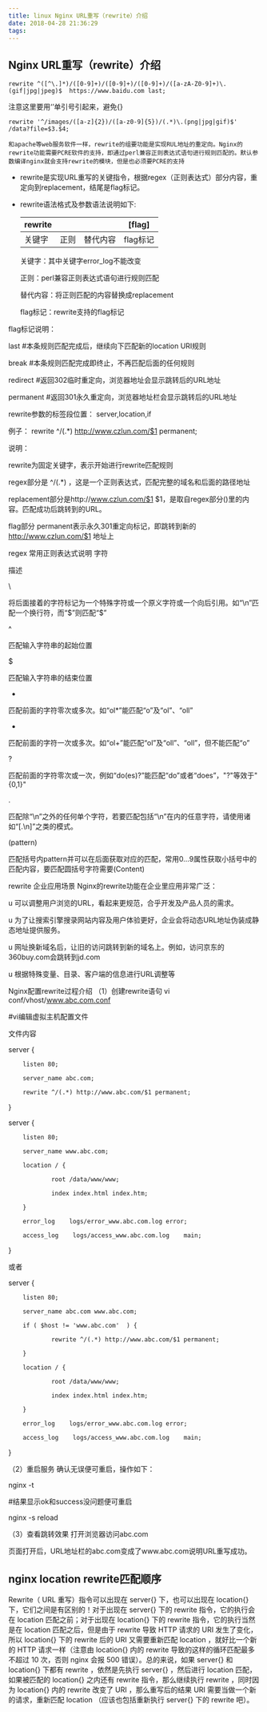 ```yaml
---
title: linux Nginx URL重写（rewrite）介绍
date: 2018-04-28 21:36:29
tags:
---
```

## Nginx URL重写（rewrite）介绍
```
rewrite ^([^\.]*)/([0-9]+)/([0-9]+)/([0-9]+)/([a-zA-Z0-9]+)\.(gif|jpg|jpeg)$  https://www.baidu.com last;
```
 注意这里要用‘’单引号引起来，避免{}
 ```
rewrite '^/images/([a-z]{2})/([a-z0-9]{5})/(.*)\.(png|jpg|gif)$' /data?file=$3.$4;
```

    和apache等web服务软件一样，rewrite的组要功能是实现RUL地址的重定向。Nginx的rewrite功能需要PCRE软件的支持，即通过perl兼容正则表达式语句进行规则匹配的。默认参数编译nginx就会支持rewrite的模块，但是也必须要PCRE的支持

 -   rewrite是实现URL重写的关键指令，根据regex（正则表达式）部分内容，重定向到replacement，结尾是flag标记。

- rewrite语法格式及参数语法说明如下:

    rewrite|<regex>|<replacement>|[flag]|
    ---|:---:|:---:|:---:|
    |关键字|正则|替代内容|flag标记

 

    关键字：其中关键字error_log不能改变

    正则：perl兼容正则表达式语句进行规则匹配

    替代内容：将正则匹配的内容替换成replacement

    flag标记：rewrite支持的flag标记

 

flag标记说明：

last  #本条规则匹配完成后，继续向下匹配新的location URI规则

break  #本条规则匹配完成即终止，不再匹配后面的任何规则

redirect  #返回302临时重定向，浏览器地址会显示跳转后的URL地址

permanent  #返回301永久重定向，浏览器地址栏会显示跳转后的URL地址

rewrite参数的标签段位置：
server,location,if

例子：
rewrite ^/(.*) http://www.czlun.com/$1 permanent;

说明：                                        

rewrite为固定关键字，表示开始进行rewrite匹配规则

regex部分是 ^/(.*) ，这是一个正则表达式，匹配完整的域名和后面的路径地址

replacement部分是http://www.czlun.com/$1 $1，是取自regex部分()里的内容。匹配成功后跳转到的URL。

flag部分 permanent表示永久301重定向标记，即跳转到新的 http://www.czlun.com/$1 地址上

regex 常用正则表达式说明
字符

描述

\

将后面接着的字符标记为一个特殊字符或一个原义字符或一个向后引用。如“\n”匹配一个换行符，而“\$”则匹配“$”

^

匹配输入字符串的起始位置

$

匹配输入字符串的结束位置

*

匹配前面的字符零次或多次。如“ol*”能匹配“o”及“ol”、“oll”

+

匹配前面的字符一次或多次。如“ol+”能匹配“ol”及“oll”、“oll”，但不能匹配“o”

?

匹配前面的字符零次或一次，例如“do(es)?”能匹配“do”或者“does”，"?"等效于"{0,1}"

.

匹配除“\n”之外的任何单个字符，若要匹配包括“\n”在内的任意字符，请使用诸如“[.\n]”之类的模式。

(pattern)

匹配括号内pattern并可以在后面获取对应的匹配，常用$0...$9属性获取小括号中的匹配内容，要匹配圆括号字符需要\(Content\)

rewrite 企业应用场景
Nginx的rewrite功能在企业里应用非常广泛：

u 可以调整用户浏览的URL，看起来更规范，合乎开发及产品人员的需求。

u 为了让搜索引擎搜录网站内容及用户体验更好，企业会将动态URL地址伪装成静态地址提供服务。

u 网址换新域名后，让旧的访问跳转到新的域名上。例如，访问京东的360buy.com会跳转到jd.com

u 根据特殊变量、目录、客户端的信息进行URL调整等

Nginx配置rewrite过程介绍
（1）创建rewrite语句
vi conf/vhost/www.abc.com.conf

#vi编辑虚拟主机配置文件

文件内容

server {

        listen 80;

        server_name abc.com;

        rewrite ^/(.*) http://www.abc.com/$1 permanent;

}

 

 

server {

        listen 80;

        server_name www.abc.com;

        location / {

                root /data/www/www;

                index index.html index.htm;

        }

        error_log    logs/error_www.abc.com.log error;

        access_log    logs/access_www.abc.com.log    main;

}

或者

server {

        listen 80;

        server_name abc.com www.abc.com;

        if ( $host != 'www.abc.com'  ) {

                rewrite ^/(.*) http://www.abc.com/$1 permanent;

        }

        location / {

                root /data/www/www;

                index index.html index.htm;

        }

        error_log    logs/error_www.abc.com.log error;

        access_log    logs/access_www.abc.com.log    main;

}

（2）重启服务
确认无误便可重启，操作如下：

nginx -t

#结果显示ok和success没问题便可重启

nginx -s reload

（3）查看跳转效果
打开浏览器访问abc.com

页面打开后，URL地址栏的abc.com变成了www.abc.com说明URL重写成功。

 ## nginx location rewrite匹配顺序
 
 Rewrite（ URL 重写）指令可以出现在 server{} 下，也可以出现在 location{} 下，它们之间是有区别的！对于出现在 server{} 下的 rewrite 指令，它的执行会在 location 匹配之前；对于出现在 location{} 下的 rewrite 指令，它的执行当然是在 location 匹配之后，但是由于 rewrite 导致 HTTP 请求的 URI 发生了变化，所以 location{} 下的 rewrite 后的 URI 又需要重新匹配 location ，就好比一个新的 HTTP 请求一样（注意由 location{} 内的 rewrite 导致的这样的循环匹配最多不超过 10 次，否则 nginx 会报 500 错误）。总的来说，如果 server{} 和 location{} 下都有 rewrite ，依然是先执行 server{} ，然后进行 location 匹配，如果被匹配的 location{} 之内还有 rewrite 指令，那么继续执行 rewrite ，同时因为 location{} 内的 rewrite 改变了 URI ，那么重写后的结果 URI 需要当做一个新的请求，重新匹配 location （应该也包括重新执行 server{} 下的 rewrite 吧）。